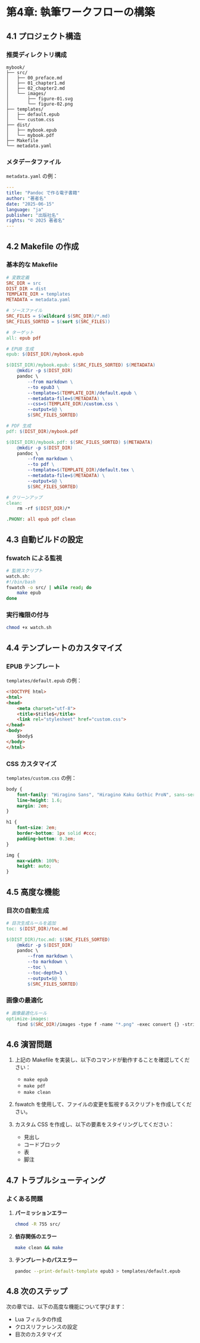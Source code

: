 # 第4章: 執筆ワークフローの構築

## 4.1 プロジェクト構造

### 推奨ディレクトリ構成

```
mybook/
├── src/
│   ├── 00_preface.md
│   ├── 01_chapter1.md
│   ├── 02_chapter2.md
│   └── images/
│       ├── figure-01.svg
│       └── figure-02.png
├── templates/
│   ├── default.epub
│   └── custom.css
├── dist/
│   ├── mybook.epub
│   └── mybook.pdf
├── Makefile
└── metadata.yaml
```

### メタデータファイル

`metadata.yaml` の例：

```yaml
---
title: "Pandoc で作る電子書籍"
author: "著者名"
date: "2025-06-15"
language: "ja"
publisher: "出版社名"
rights: "© 2025 著者名"
---
```

## 4.2 Makefile の作成

### 基本的な Makefile

```makefile
# 変数定義
SRC_DIR = src
DIST_DIR = dist
TEMPLATE_DIR = templates
METADATA = metadata.yaml

# ソースファイル
SRC_FILES = $(wildcard $(SRC_DIR)/*.md)
SRC_FILES_SORTED = $(sort $(SRC_FILES))

# ターゲット
all: epub pdf

# EPUB 生成
epub: $(DIST_DIR)/mybook.epub

$(DIST_DIR)/mybook.epub: $(SRC_FILES_SORTED) $(METADATA)
	@mkdir -p $(DIST_DIR)
	pandoc \
		--from markdown \
		--to epub3 \
		--template=$(TEMPLATE_DIR)/default.epub \
		--metadata-file=$(METADATA) \
		--css=$(TEMPLATE_DIR)/custom.css \
		--output=$@ \
		$(SRC_FILES_SORTED)

# PDF 生成
pdf: $(DIST_DIR)/mybook.pdf

$(DIST_DIR)/mybook.pdf: $(SRC_FILES_SORTED) $(METADATA)
	@mkdir -p $(DIST_DIR)
	pandoc \
		--from markdown \
		--to pdf \
		--template=$(TEMPLATE_DIR)/default.tex \
		--metadata-file=$(METADATA) \
		--output=$@ \
		$(SRC_FILES_SORTED)

# クリーンアップ
clean:
	rm -rf $(DIST_DIR)/*

.PHONY: all epub pdf clean
```

## 4.3 自動ビルドの設定

### fswatch による監視

```bash
# 監視スクリプト
watch.sh:
#!/bin/bash
fswatch -o src/ | while read; do
    make epub
done
```

### 実行権限の付与

```bash
chmod +x watch.sh
```

## 4.4 テンプレートのカスタマイズ

### EPUB テンプレート

`templates/default.epub` の例：

```html
<!DOCTYPE html>
<html>
<head>
    <meta charset="utf-8">
    <title>$title$</title>
    <link rel="stylesheet" href="custom.css">
</head>
<body>
    $body$
</body>
</html>
```

### CSS カスタマイズ

`templates/custom.css` の例：

```css
body {
    font-family: "Hiragino Sans", "Hiragino Kaku Gothic ProN", sans-serif;
    line-height: 1.6;
    margin: 2em;
}

h1 {
    font-size: 2em;
    border-bottom: 1px solid #ccc;
    padding-bottom: 0.3em;
}

img {
    max-width: 100%;
    height: auto;
}
```

## 4.5 高度な機能

### 目次の自動生成

```makefile
# 目次生成ルールを追加
toc: $(DIST_DIR)/toc.md

$(DIST_DIR)/toc.md: $(SRC_FILES_SORTED)
	@mkdir -p $(DIST_DIR)
	pandoc \
		--from markdown \
		--to markdown \
		--toc \
		--toc-depth=3 \
		--output=$@ \
		$(SRC_FILES_SORTED)
```

### 画像の最適化

```makefile
# 画像最適化ルール
optimize-images:
	find $(SRC_DIR)/images -type f -name "*.png" -exec convert {} -strip -quality 85 {} \;
```

## 4.6 演習問題

1. 上記の Makefile を実装し、以下のコマンドが動作することを確認してください：
   - `make epub`
   - `make pdf`
   - `make clean`

2. fswatch を使用して、ファイルの変更を監視するスクリプトを作成してください。

3. カスタム CSS を作成し、以下の要素をスタイリングしてください：
   - 見出し
   - コードブロック
   - 表
   - 脚注

## 4.7 トラブルシューティング

### よくある問題

1. **パーミッションエラー**
   ```bash
   chmod -R 755 src/
   ```

2. **依存関係のエラー**
   ```bash
   make clean && make
   ```

3. **テンプレートのパスエラー**
   ```bash
   pandoc --print-default-template epub3 > templates/default.epub
   ```

## 4.8 次のステップ

次の章では、以下の高度な機能について学びます：

- Lua フィルタの作成
- クロスリファレンスの設定
- 目次のカスタマイズ
